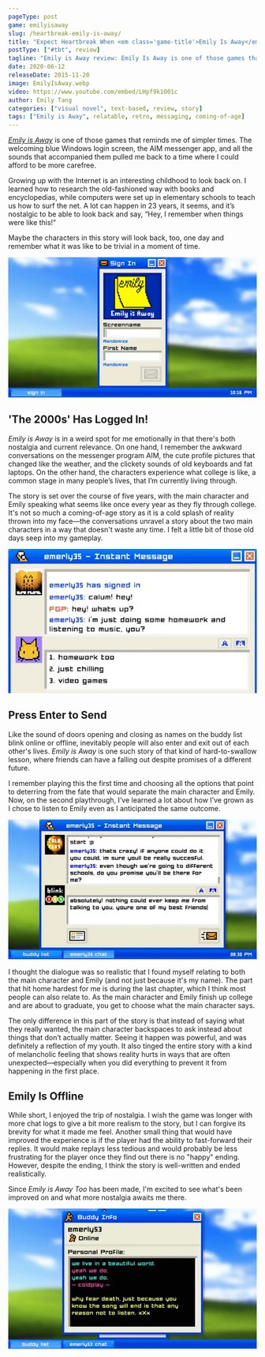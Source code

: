 ```yaml
---
pageType: post
game: emilyisaway
slug: /heartbreak-emily-is-away/
title: "Expect Heartbreak When <em class='game-title'>Emily Is Away</em>"
postType: ["#tbt", review]
tagline: "Emily is Away review: Emily Is Away is one of those games that reminds me of simpler times. The welcoming blue Windows login screen, the AIM messenger app, and all the sounds that accompany them pulled me back to a time where I could afford to be more carefree."
date: 2020-06-12
releaseDate: 2015-11-20
image: EmilyIsAway.webp
video: https://www.youtube.com/embed/LHpf9k1O01c
author: Emily Tang
categories: ["visual novel", text-based, review, story]
tags: ["Emily is Away", relatable, retro, messaging, coming-of-age]
---
```


[_Emily is Away_](https://store.steampowered.com/app/417860/Emily_is_Away/) is one of those games that reminds me of simpler times. The welcoming blue Windows login screen, the AIM messenger app, and all the sounds that accompanied them pulled me back to a time where I could afford to be more carefree.

Growing up with the Internet is an interesting childhood to look back on. I learned how to research the old-fashioned way with books and encyclopedias, while computers were set up in elementary schools to teach us how to surf the net. A lot can happen in 23 years, it seems, and it’s nostalgic to be able to look back and say, “Hey, I remember when things were like this!”

Maybe the characters in this story will look back, too, one day and remember what it was like to be trivial in a moment of time.

![Emily is Away instant messaging login screen][image0]

## 'The 2000s' Has Logged In!

_Emily is Away_ is in a weird spot for me emotionally in that there's both nostalgia and current relevance. On one hand, I remember the awkward conversations on the messenger program AIM, the cute profile pictures that changed like the weather, and the clickety sounds of old keyboards and fat laptops. On the other hand, the characters experience what college is like, a common stage in many people’s lives, that I’m currently living through.

The story is set over the course of five years, with the main character and Emily speaking what seems like once every year as they fly through college. It's not so much a coming-of-age story as it is a cold splash of reality thrown into my face—the conversations unravel a story about the two main characters in a way that doesn't waste any time. I felt a little bit of those old days seep into my gameplay.

![Instant messaging dialogue with response choices][image1]

## Press Enter to Send

Like the sound of doors opening and closing as names on the buddy list blink online or offline, inevitably people will also enter and exit out of each other's lives. _Emily is Away_ is one such story of that kind of hard-to-swallow lesson, where friends can have a falling out despite promises of a different future.

I remember playing this the first time and choosing all the options that point to deterring from the fate that would separate the main character and Emily. Now, on the second playthrough, I’ve learned a lot about how I’ve grown as I chose to listen to Emily even as I anticipated the same outcome.

![Promises of continued friendship over instant messages][image2]

I thought the dialogue was so realistic that I found myself relating to both the main character and Emily (and not just because it's my name). The part that hit home hardest for me is during the last chapter, which I think most people can also relate to. As the main character and Emily finish up college and are about to graduate, you get to choose what the main character says.

The only difference in this part of the story is that instead of saying what they really wanted, the main character backspaces to ask instead about things that don’t actually matter. Seeing it happen was powerful, and was definitely a reflection of my youth. It also tinged the entire story with a kind of melancholic feeling that shows reality hurts in ways that are often unexpected—especially when you did everything to prevent it from happening in the first place.

## Emily Is Offline

While short, I enjoyed the trip of nostalgia. I wish the game was longer with more chat logs to give a bit more realism to the story, but I can forgive its brevity for what it made me feel. Another small thing that would have improved the experience is if the player had the ability to fast-forward their replies. It would make replays less tedious and would probably be less frustrating for the player once they find out there is no "happy" ending. However, despite the ending, I think the story is well-written and ended realistically.

Since _Emily is Away Too_ has been made, I'm excited to see what's been improved on and what more nostalgia awaits me there.

![The profile of Emily on the instant messaging app][image3]

[image0]: ../../../images/post/emilyisaway/EmilyIsAway0.webp
[image1]: ../../../images/post/emilyisaway/EmilyIsAway1.webp
[image2]: ../../../images/post/emilyisaway/EmilyIsAway2.webp
[image3]: ../../../images/post/emilyisaway/EmilyIsAway3.webp
